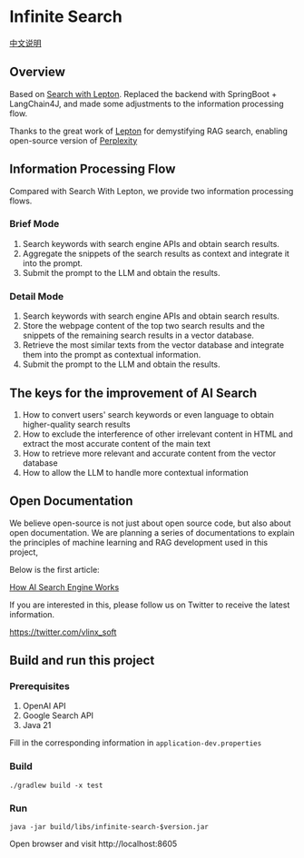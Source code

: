 # Infinite Search

[中文说明](./README_zh.md)

## Overview

Based on [Search with Lepton](https://github.com/leptonai/search_with_lepton).
Replaced the backend with SpringBoot + LangChain4J, and made some adjustments to the information processing flow.

Thanks to the great work of [Lepton](https://www.lepton.ai/) for demystifying RAG search, enabling open-source version of [Perplexity](https://www.perplexity.ai/)

## Information Processing Flow

Compared with Search With Lepton, we provide two information processing flows.

### Brief Mode
1. Search keywords with search engine APIs and obtain search results.
2. Aggregate the snippets of the search results as context and integrate it into the prompt.
3. Submit the prompt to the LLM and obtain the results.

### Detail Mode
1. Search keywords with search engine APIs and obtain search results.
2. Store the webpage content of the top two search results and the snippets of the remaining search results in a vector database.
3. Retrieve the most similar texts from the vector database and integrate them into the prompt as contextual information.
4. Submit the prompt to the LLM and obtain the results.

## The keys for the improvement of AI Search

1. How to convert users' search keywords or even language to obtain higher-quality search results
2. How to exclude the interference of other irrelevant content in HTML and extract the most accurate content of the main text
3. How to retrieve more relevant and accurate content from the vector database
4. How to allow the LLM to handle more contextual information

## Open Documentation
We believe open-source is not just about open source code, but also about open documentation. We are planning a series of documentations to explain the principles of machine learning and RAG development used in this project,

Below is the first article:

[How AI Search Engine Works](https://vlinx.io/blog/how-ai-search-works)

If you are interested in this, please follow us on Twitter to receive the latest information.

https://twitter.com/vlinx_soft

## Build and run this project

### Prerequisites
1. OpenAI API
2. Google Search API
3. Java 21

Fill in the corresponding information in `application-dev.properties`


### Build

```shell
./gradlew build -x test
```

### Run

```shell
java -jar build/libs/infinite-search-$version.jar
```

Open browser and visit http://localhost:8605
